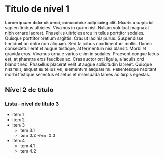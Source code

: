 # Título de nível 1

Lorem ipsum dolor sit amet, consectetur adipiscing elit. Mauris a turpis id sapien finibus ultricies. Vivamus in quam nisl. Nullam volutpat magna at nibh ornare laoreet. Phasellus ultricies arcu in tellus porttitor sodales. Quisque porttitor pretium sagittis. Cras ut lacinia purus. Suspendisse tincidunt ac dolor non aliquam. Sed faucibus condimentum mollis. Donec consectetur erat et augue tristique, at fermentum nisi blandit. Morbi et gravida eros. Vivamus ornare varius enim in sodales. Praesent congue lacus est, at pharetra eros faucibus ac. Cras auctor orci ligula, a iaculis orci blandit nec. Phasellus placerat velit ut augue sollicitudin laoreet. Quisque nisl felis, aliquet eu tellus vel, elementum aliquam mi. Pellentesque habitant morbi tristique senectus et netus et malesuada fames ac turpis egestas.

## Nível 2 de título

### Lista - nível de título 3

-   item 1
-   item 2
-   item 3
    -   item 3.1
    -   item 3.2
        -item 3.3
-   item 4
    -   item 4.1
    -   item 4.2
